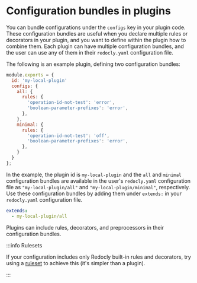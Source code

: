 # Configuration bundles in plugins

You can bundle configurations under the `configs` key in your plugin code. These configuration bundles are
useful when you declare multiple rules or decorators in your plugin, and you want to
define within the plugin how to combine them.  Each plugin can have multiple
configuration bundles, and the user can use any of them in their `redocly.yaml`
configuration file.


The following is an example plugin, defining two configuration bundles:

```js
module.exports = {
  id: 'my-local-plugin'
  configs: {
    all: {
      rules: {
        'operation-id-not-test': 'error',
        'boolean-parameter-prefixes': 'error',
      },
    },
    minimal: {
      rules: {
        'operation-id-not-test': 'off',
        'boolean-parameter-prefixes': 'error',
      },
    }
  }
};
```

In the example, the plugin id is `my-local-plugin` and the `all` and `minimal` 
configuration bundles are available in the user's `redocly.yaml` configuration file as
`"my-local-plugin/all"` and `"my-local-plugin/minimal"`, respectively. Use
these configuration bundles by adding them under `extends:` in your `redocly.yaml` configuration file.

```yaml
extends:
  - my-local-plugin/all
```

Plugins can include rules, decorators, and preprocessors in their configuration bundles.

:::info Rulesets

If your configuration includes only Redocly built-in rules and decorators, try
using a [ruleset](../rules.md#rulesets) to achieve this (it's simpler than a
plugin).

:::

